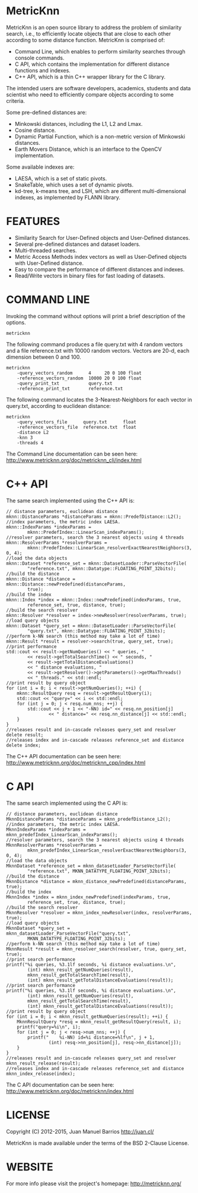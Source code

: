 MetricKnn
=========

MetricKnn is an open source library to address the problem of similarity
search, i.e., to efficiently locate objects that are close to each other
according to some distance function. MetricKnn is comprised of:

  - Command Line, which enables to perform similarity searches through console commands.
  - C API, which contains the implementation for different distance functions and indexes.
  - C++ API, which is a thin C++ wrapper library for the C library.

The intended users are software developers, academics, students and data scientist who need to efficiently compare objects according to some criteria.

Some pre-defined distances are:

 * Minkowski distances, including the L1, L2 and Lmax.
 * Cosine distance.
 * Dynamic Partial Function, which is a non-metric version of Minkowski distances.
 * Earth Movers Distance, which is an interface to the OpenCV implementation.

Some available indexes are:

 * LAESA, which is a set of static pivots.
 * SnakeTable, which uses a set of dynamic pivots.
 * kd-tree, k-means tree, and LSH, which are different multi-dimensional indexes, as implemented by FLANN library.

 
FEATURES
========

  - Similarity Search for User-Defined objects and User-Defined distances.
  - Several pre-defined distances and dataset loaders.
  - Multi-threaded searches.
  - Metric Access Methods index vectors as well as User-Defined objects with User-Defined distance.
  - Easy to compare the performance of different distances and indexes.
  - Read/Write vectors in binary files for fast loading of datasets.

 
COMMAND LINE
============

Invoking the command without options will print a brief description of the options.

	metricknn

The following command produces a file query.txt with 4 random vectors and a file reference.txt
with 10000 random vectors. Vectors are 20-d, each dimension between 0 and 100.

	metricknn
		-query_vectors_random      4     20 0 100 float
		-reference_vectors_random  10000 20 0 100 float
		-query_print_txt           query.txt
		-reference_print_txt       reference.txt

The following command locates the 3-Nearest-Neighbors for each vector in query.txt, according to euclidean distance:

	metricknn
		-query_vectors_file      query.txt      float
        -reference_vectors_file  reference.txt  float
        -distance L2
        -knn 3
        -threads 4

The Command Line documentation can be seen here: http://www.metricknn.org/doc/metricknn_cli/index.html


C++ API
=======

The same search implemented using the C++ API is:

	// distance parameters, euclidean distance
	mknn::DistanceParams *distanceParams = mknn::PredefDistance::L2();
	//index parameters, the metric index LAESA.
	mknn::IndexParams *indexParams =
			mknn::PredefIndex::LinearScan_indexParams();
	//resolver parameters, search the 3 nearest objects using 4 threads
	mknn::ResolverParams *resolverParams =
			mknn::PredefIndex::LinearScan_resolverExactNearestNeighbors(3, 0, 4);
	//load the data objects
	mknn::Dataset *reference_set = mknn::DatasetLoader::ParseVectorFile(
			"reference.txt", mknn::Datatype::FLOATING_POINT_32bits);
	//build the distance
	mknn::Distance *distance = mknn::Distance::newPredefined(distanceParams,
			true);
	//build the index
	mknn::Index *index = mknn::Index::newPredefined(indexParams, true,
			reference_set, true, distance, true);
	//build the search resolver
	mknn::Resolver *resolver = index->newResolver(resolverParams, true);
	//load query objects
	mknn::Dataset *query_set = mknn::DatasetLoader::ParseVectorFile(
			"query.txt", mknn::Datatype::FLOATING_POINT_32bits);
	//perform k-NN search (this method may take a lot of time)
	mknn::Result *result = resolver->search(true, query_set, true);
	//print performance
	std::cout << result->getNumQueries() << " queries, "
			<< result->getTotalSearchTime() << " seconds, "
			<< result->getTotalDistanceEvaluations()
			<< " distance evaluations, "
			<< result->getResolver()->getParameters()->getMaxThreads()
			<< " threads." << std::endl;
	//print result by query object
	for (int i = 0; i < result->getNumQueries(); ++i) {
		mknn::ResultQuery resq = result->getResultQuery(i);
		std::cout << "query=" << i << std::endl;
		for (int j = 0; j < resq.num_nns; ++j) {
			std::cout << j + 1 << "-NN) id=" << resq.nn_position[j]
					<< " distance=" << resq.nn_distance[j] << std::endl;
		}
	}
	//releases result and in-cascade releases query_set and resolver
	delete result;
	//releases index and in-cascade releases reference_set and distance
	delete index;


The C++ API documentation can be seen here: http://www.metricknn.org/doc/metricknn_cpp/index.html


C API
=====

The same search implemented using the C API is:

	// distance parameters, euclidean distance
	MknnDistanceParams *distanceParams = mknn_predefDistance_L2();
	//index parameters, the metric index LAESA.
	MknnIndexParams *indexParams = mknn_predefIndex_LinearScan_indexParams();
	//resolver parameters, search the 3 nearest objects using 4 threads
	MknnResolverParams *resolverParams =
			mknn_predefIndex_LinearScan_resolverExactNearestNeighbors(3, 0, 4);
	//load the data objects
	MknnDataset *reference_set = mknn_datasetLoader_ParseVectorFile(
			"reference.txt", MKNN_DATATYPE_FLOATING_POINT_32bits);
	//build the distance
	MknnDistance *distance = mknn_distance_newPredefined(distanceParams, true);
	//build the index
	MknnIndex *index = mknn_index_newPredefined(indexParams, true,
			reference_set, true, distance, true);
	//build the search resolver
	MknnResolver *resolver = mknn_index_newResolver(index, resolverParams, true);
	//load query objects
	MknnDataset *query_set = mknn_datasetLoader_ParseVectorFile("query.txt",
			MKNN_DATATYPE_FLOATING_POINT_32bits);
	//perform k-NN search (this method may take a lot of time)
	MknnResult *result = mknn_resolver_search(resolver, true, query_set, true);
	//print search performance
	printf("%i queries, %3.1lf seconds, %i distance evaluations.\n",
			(int) mknn_result_getNumQueries(result),
			mknn_result_getTotalSearchTime(result),
			(int) mknn_result_getTotalDistanceEvaluations(result));
	//print search performance
	printf("%i queries, %3.1lf seconds, %i distance evaluations.\n",
			(int) mknn_result_getNumQueries(result),
			mknn_result_getTotalSearchTime(result),
			(int) mknn_result_getTotalDistanceEvaluations(result));
	//print result by query object
	for (int i = 0; i < mknn_result_getNumQueries(result); ++i) {
		MknnResultQuery *resq = mknn_result_getResultQuery(result, i);
		printf("query=%i\n", i);
		for (int j = 0; j < resq->num_nns; ++j) {
			printf("    %i-NN) id=%i distance=%lf\n", j + 1,
					(int) resq->nn_position[j], resq->nn_distance[j]);
		}
	}
	//releases result and in-cascade releases query_set and resolver
	mknn_result_release(result);
	//releases index and in-cascade releases reference_set and distance
	mknn_index_release(index);

The C API documentation can be seen here: http://www.metricknn.org/doc/metricknn/index.html


LICENSE
=======

Copyright (C) 2012-2015, Juan Manuel Barrios <http://juan.cl/>

MetricKnn is made available under the terms of the BSD 2-Clause License.


WEBSITE
=======

For more info please visit the project's homepage: http://metricknn.org/
